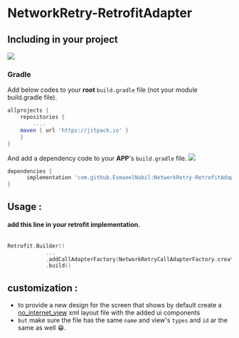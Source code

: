 # NetworkRetry-RetrofitAdapter

## Including in your project
[![](https://jitpack.io/v/EsmaeelNabil/NetworkRetry-RetrofitAdapter.svg)](https://jitpack.io/#EsmaeelNabil/NetworkRetry-RetrofitAdapter)
### Gradle 
Add below codes to your **root** `build.gradle` file (not your module build.gradle file).
```gradle
allprojects {
    repositories {
    	....
	maven { url 'https://jitpack.io' }
    }
}
```
And add a dependency code to your **APP**'s `build.gradle` file. [![](https://jitpack.io/v/EsmaeelNabil/NetworkRetry-RetrofitAdapter.svg)](https://jitpack.io/#EsmaeelNabil/NetworkRetry-RetrofitAdapter)
```gradle
dependencies {
	  implementation 'com.github.EsmaeelNabil:NetworkRetry-RetrofitAdapter:0.4'
}
```
## Usage :

#### add this line in your retrofit implementation.
``` kotlin

Retrofit.Builder()
            ...
            .addCallAdapterFactory(NetworkRetryCallAdapterFactory.create())
            .build()

```


## customization :
- to provide a new design for the screen that shows by default create a [no_internet_view](https://github.com/EsmaeelNabil/NetworkRetry-RetrofitAdapter/blob/master/NetworkRetryCallAdapter/src/main/res/layout/no_internet_view.xml) xml layout file with the added ui components 
- `but` make sure the file has the same `name` and view's `types` and `id` ar the same as well 😁.

